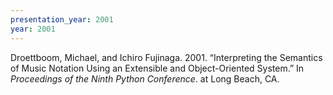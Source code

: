 ```yaml
---
presentation_year: 2001
year: 2001
---
```


Droettboom, Michael, and Ichiro Fujinaga. 2001. “Interpreting the Semantics of Music Notation Using an Extensible and Object-Oriented System.” In <i>Proceedings of the Ninth Python Conference</i>. at Long Beach, CA.